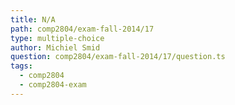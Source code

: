 ```yaml
---
title: N/A
path: comp2804/exam-fall-2014/17
type: multiple-choice
author: Michiel Smid
question: comp2804/exam-fall-2014/17/question.ts
tags:
  - comp2804
  - comp2804-exam
---
```

